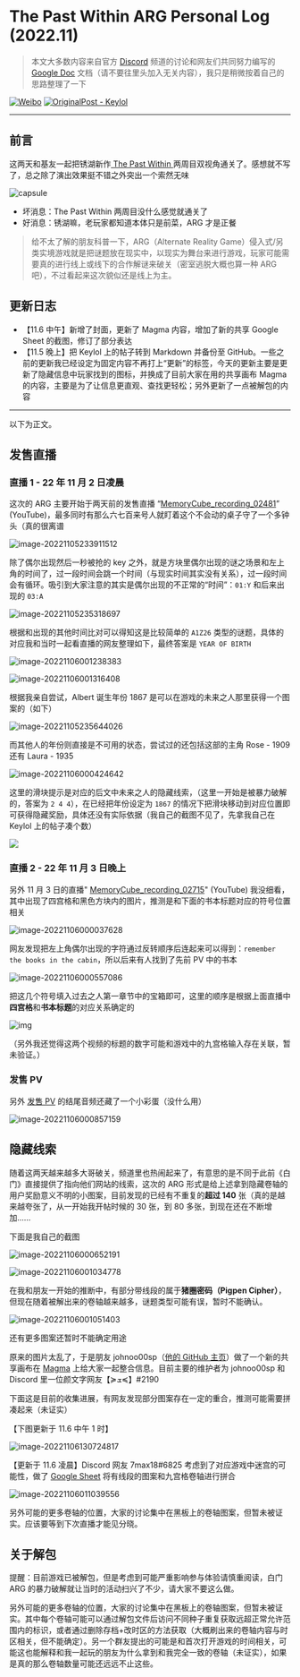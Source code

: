 # The Past Within ARG Personal Log (2022.11)

> 本文大多数内容来自官方 [Discord](https://discord.gg/rustylake) 频道的讨论和网友们共同努力编写的 [Google Doc](https://docs.google.com/document/d/1fGphzv33aRPH6_WK8zP5IYJBEzkdUZSXa_R8FQ6BsrE/edit#heading=h.un7wowf08xbo) 文档（请不要往里头加入无关内容），我只是稍微按着自己的思路整理了一下

[![Weibo](https://img.shields.io/badge/Contact-Weibo-cf3d36)](https://weibo.com/u/2302207062) [![OriginalPost - Keylol](https://img.shields.io/badge/OriginalPost-Keylol-66bbff)](https://keylol.com/t850325-1-1) 

---



## 前言

这两天和基友一起把锈湖新作[ The Past Within ](https://keylol.com/go.php?url=https://store.steampowered.com/app/1515210/The_Past_Within/) 两周目双视角通关了。感想就不写了，总之除了演出效果挺不错之外突出一个索然无味

![capsule](https://cdn.cloudflare.steamstatic.com/steam/apps/1515210/header.jpg?t=1636730573)

- 坏消息：The Past Within 两周目没什么感觉就通关了
- 好消息：锈湖嘛，老玩家都知道本体只是前菜，ARG 才是正餐

> 给不太了解的朋友科普一下，ARG（Alternate Reality  Game）侵入式/另类实境游戏就是把谜题放在现实中，以现实为舞台来进行游戏，玩家可能需要真的进行线上或线下的合作解谜来破关（密室逃脱大概也算一种 ARG 吧），不过看起来这次貌似还是线上为主。



## 更新日志

- 【11.6 中午】新增了封面，更新了 Magma 内容，增加了新的共享 Google Sheet 的截图，修订了部分表达
- 【11.5 晚上】把 Keylol 上的帖子转到 Markdown 并备份至 GitHub。一些之前的更新我已经设定为固定内容不再打上“更新”的标签，今天的更新主要是更新了隐藏信息中玩家找到的图标，并换成了目前大家在用的共享画布 Magma 的内容，主要是为了让信息更直观、查找更轻松；另外更新了一点被解包的内容



---



以下为正文。

## 发售直播

### 直播 1 - 22 年 11 月 2 日凌晨

这次的 ARG 主要开始于两天前的发售直播 “[MemoryCube_recording_02481](https://www.youtube.com/watch?v=HMV3Iep_gCU)” (YouTube)，最多同时有那么六七百来号人就盯着这个不会动的桌子守了一个多钟头（真的很离谱

![image-20221105233911512](https://raw.githubusercontent.com/Nikucyan/ARG/main/Images/image-20221105233911512.png)

除了偶尔出现然后一秒被抢的 key 之外，就是方块里偶尔出现的谜之场景和左上角的时间了，过一段时间会跳一个时间（与现实时间其实没有关系），过一段时间会有循环。吸引到大家注意的其实是偶尔出现的不正常的“时间”：`01:Y` 和后来出现的 `03:A`

![image-20221105235318697](https://raw.githubusercontent.com/Nikucyan/ARG/main/Images/image-20221105235318697.png)

根据和出现的其他时间比对可以得知这是比较简单的 `A1Z26` 类型的谜题，具体的对应我和当时一起看直播的网友整理如下，最终答案是 `YEAR OF BIRTH`

![image-20221106001238383](https://raw.githubusercontent.com/Nikucyan/ARG/main/Images/image-20221106001238383.png)

![image-20221106001316408](https://raw.githubusercontent.com/Nikucyan/ARG/main/Images/image-20221106001316408.png)

根据我亲自尝试，Albert 诞生年份 1867 是可以在游戏的未来之人那里获得一个图案的（如下）

![image-20221105235644026](https://raw.githubusercontent.com/Nikucyan/ARG/main/Images/image-20221105235644026.png)

而其他人的年份则直接是不可用的状态，尝试过的还包括这部的主角 Rose - 1909 还有 Laura - 1935

![image-20221106000424642](https://raw.githubusercontent.com/Nikucyan/ARG/main/Images/image-20221106000424642.png)

这里的滑块提示是对应的后文中未来之人的隐藏线索，（这里一开始是被暴力破解的，答案为 `2 4 4`），在已经把年份设定为 `1867` 的情况下把滑块移动到对应位置即可获得隐藏奖励，具体还没有实际依据（我自己的截图不见了，先拿我自己在 Keylol 上的帖子凑个数）

![](https://blob.keylol.com/forum/202211/04/111008hnliwjiblmzqnwqb.png?a=a)



### 直播 2 - 22 年 11 月 3 日晚上

另外 11 月 3 日的直播" [MemoryCube_recording_02715](https://www.youtube.com/watch?v=MP-Mnv8Ak_0&t=1s)" (YouTube) 我没细看，其中出现了四宫格和黑色方块内的图片，推测是和下面的书本标题对应的符号位置相关

![image-20221106000037628](https://raw.githubusercontent.com/Nikucyan/ARG/main/Images/image-20221106000037628.png)

网友发现把左上角偶尔出现的字符通过反转顺序后连起来可以得到：`remember the books in the cabin`，所以后来有人找到了先前 PV 中的书本

![image-20221106000557086](https://raw.githubusercontent.com/Nikucyan/ARG/main/Images/image-20221106000557086.png)

把这几个符号填入过去之人第一章节中的宝箱即可，这里的顺序是根据上面直播中**四宫格**和**书本标题**的对应关系确定的

![img](https://raw.githubusercontent.com/Nikucyan/ARG/main/Images/1667656260168.jpg)

（另外我还觉得这两个视频的标题的数字可能和游戏中的九宫格输入存在关联，暂未验证。）



### 发售 PV

另外 [发售 PV](https://www.youtube.com/watch?v=ciHSSEQsQvk) 的结尾音频还藏了一个小彩蛋（没什么用）

![image-20221106000857159](https://raw.githubusercontent.com/Nikucyan/ARG/main/Images/image-20221106000857159.png)



## 隐藏线索

随着这两天越来越多大哥破关，频道里也热闹起来了，有意思的是不同于此前《白门》直接提供了指向他们网站的线索，这次的 ARG 形式是给上述拿到隐藏卷轴的用户奖励意义不明的小图案，目前发现的已经有不重复的**超过 140** 张（真的是越来越夸张了，从一开始我开帖时候的 30 张，到 80 多张，到现在还在不断增加……

下面是我自己的截图

![image-20221106000652191](https://raw.githubusercontent.com/Nikucyan/ARG/main/Images/image-20221106000652191.png)

![image-20221106001034778](https://raw.githubusercontent.com/Nikucyan/ARG/main/Images/image-20221106001034778.png)



在我和朋友一开始的推断中，有部分带线段的属于**猪圈密码（Pigpen Cipher）**，但现在随着被解出来的卷轴越来越多，谜题类型可能有误，暂时不能确认。

![image-20221106001051403](https://raw.githubusercontent.com/Nikucyan/ARG/main/Images/image-20221106001051403.png)

还有更多图案还暂时不能确定用途

原来的图片太乱了，于是朋友 johnoo00sp（[他的 GitHub 主页](https://github.com/bdcformpara)）做了一个新的共享画布在 [Magma](https://magma.com/d/oLLEFJjqT6) 上给大家一起整合信息。目前主要的维护者为 johnoo00sp 和 Discord 里一位颜文字网友【≽ܫ≼】#2190

下面这是目前的收集进展，有网友发现部分图案存在一定的重合，推测可能需要拼凑起来（未证实）

【下图更新于 11.6 中午 1 时】

![image-20221106130724817](https://raw.githubusercontent.com/Nikucyan/ARG/main/Images/image-20221106130724817.png)



【更新于 11.6 凌晨】Discord 网友 7max18#6825 考虑到了对应游戏中迷宫的可能性，做了 [Google Sheet](https://docs.google.com/spreadsheets/d/1f12itYCio9_KC9TwGwqowjLvCStxCoB7MYOVNcOrEP8/edit?usp=sharing) 将有线段的图案和九宫格卷轴进行拼合

![image-20221106011039556](https://raw.githubusercontent.com/Nikucyan/ARG/main/Images/image-20221106011039556.png)



另外可能的更多卷轴的位置，大家的讨论集中在黑板上的卷轴图案，但暂未被证实。应该要等到下次直播才能见分晓。



## 关于解包

提醒：目前游戏已被解包，但是考虑到可能严重影响参与体验请慎重阅读，白门 ARG 的暴力破解就让当时的活动扫兴了不少，请大家不要这么做。

另外可能的更多卷轴的位置，大家的讨论集中在黑板上的卷轴图案，但暂未被证实。其中每个卷轴可能可以通过解包文件后访问不同种子重复获取远超正常允许范围内的标识，或者通过删除存档+改时区的方法获取（大概刷出来的卷轴内容与时区相关，但不能确定）。另一个群友提出的可能是和首次打开游戏的时间相关，可能这也能解释和我一起玩的朋友为什么拿到和我完全一致的卷轴（未证实），如果是真的那么卷轴数量可能还远远不止这些。
